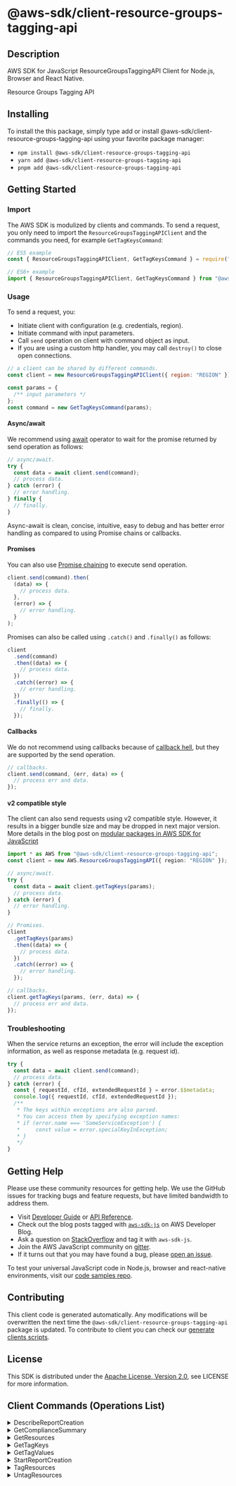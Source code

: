 <!-- generated file, do not edit directly -->

# @aws-sdk/client-resource-groups-tagging-api

## Description

AWS SDK for JavaScript ResourceGroupsTaggingAPI Client for Node.js, Browser and React Native.

<fullname>Resource Groups Tagging API</fullname>

## Installing

To install the this package, simply type add or install @aws-sdk/client-resource-groups-tagging-api
using your favorite package manager:

- `npm install @aws-sdk/client-resource-groups-tagging-api`
- `yarn add @aws-sdk/client-resource-groups-tagging-api`
- `pnpm add @aws-sdk/client-resource-groups-tagging-api`

## Getting Started

### Import

The AWS SDK is modulized by clients and commands.
To send a request, you only need to import the `ResourceGroupsTaggingAPIClient` and
the commands you need, for example `GetTagKeysCommand`:

```js
// ES5 example
const { ResourceGroupsTaggingAPIClient, GetTagKeysCommand } = require("@aws-sdk/client-resource-groups-tagging-api");
```

```ts
// ES6+ example
import { ResourceGroupsTaggingAPIClient, GetTagKeysCommand } from "@aws-sdk/client-resource-groups-tagging-api";
```

### Usage

To send a request, you:

- Initiate client with configuration (e.g. credentials, region).
- Initiate command with input parameters.
- Call `send` operation on client with command object as input.
- If you are using a custom http handler, you may call `destroy()` to close open connections.

```js
// a client can be shared by different commands.
const client = new ResourceGroupsTaggingAPIClient({ region: "REGION" });

const params = {
  /** input parameters */
};
const command = new GetTagKeysCommand(params);
```

#### Async/await

We recommend using [await](https://developer.mozilla.org/en-US/docs/Web/JavaScript/Reference/Operators/await)
operator to wait for the promise returned by send operation as follows:

```js
// async/await.
try {
  const data = await client.send(command);
  // process data.
} catch (error) {
  // error handling.
} finally {
  // finally.
}
```

Async-await is clean, concise, intuitive, easy to debug and has better error handling
as compared to using Promise chains or callbacks.

#### Promises

You can also use [Promise chaining](https://developer.mozilla.org/en-US/docs/Web/JavaScript/Guide/Using_promises#chaining)
to execute send operation.

```js
client.send(command).then(
  (data) => {
    // process data.
  },
  (error) => {
    // error handling.
  }
);
```

Promises can also be called using `.catch()` and `.finally()` as follows:

```js
client
  .send(command)
  .then((data) => {
    // process data.
  })
  .catch((error) => {
    // error handling.
  })
  .finally(() => {
    // finally.
  });
```

#### Callbacks

We do not recommend using callbacks because of [callback hell](http://callbackhell.com/),
but they are supported by the send operation.

```js
// callbacks.
client.send(command, (err, data) => {
  // process err and data.
});
```

#### v2 compatible style

The client can also send requests using v2 compatible style.
However, it results in a bigger bundle size and may be dropped in next major version. More details in the blog post
on [modular packages in AWS SDK for JavaScript](https://aws.amazon.com/blogs/developer/modular-packages-in-aws-sdk-for-javascript/)

```ts
import * as AWS from "@aws-sdk/client-resource-groups-tagging-api";
const client = new AWS.ResourceGroupsTaggingAPI({ region: "REGION" });

// async/await.
try {
  const data = await client.getTagKeys(params);
  // process data.
} catch (error) {
  // error handling.
}

// Promises.
client
  .getTagKeys(params)
  .then((data) => {
    // process data.
  })
  .catch((error) => {
    // error handling.
  });

// callbacks.
client.getTagKeys(params, (err, data) => {
  // process err and data.
});
```

### Troubleshooting

When the service returns an exception, the error will include the exception information,
as well as response metadata (e.g. request id).

```js
try {
  const data = await client.send(command);
  // process data.
} catch (error) {
  const { requestId, cfId, extendedRequestId } = error.$$metadata;
  console.log({ requestId, cfId, extendedRequestId });
  /**
   * The keys within exceptions are also parsed.
   * You can access them by specifying exception names:
   * if (error.name === 'SomeServiceException') {
   *     const value = error.specialKeyInException;
   * }
   */
}
```

## Getting Help

Please use these community resources for getting help.
We use the GitHub issues for tracking bugs and feature requests, but have limited bandwidth to address them.

- Visit [Developer Guide](https://docs.aws.amazon.com/sdk-for-javascript/v3/developer-guide/welcome.html)
  or [API Reference](https://docs.aws.amazon.com/AWSJavaScriptSDK/v3/latest/index.html).
- Check out the blog posts tagged with [`aws-sdk-js`](https://aws.amazon.com/blogs/developer/tag/aws-sdk-js/)
  on AWS Developer Blog.
- Ask a question on [StackOverflow](https://stackoverflow.com/questions/tagged/aws-sdk-js) and tag it with `aws-sdk-js`.
- Join the AWS JavaScript community on [gitter](https://gitter.im/aws/aws-sdk-js-v3).
- If it turns out that you may have found a bug, please [open an issue](https://github.com/aws/aws-sdk-js-v3/issues/new/choose).

To test your universal JavaScript code in Node.js, browser and react-native environments,
visit our [code samples repo](https://github.com/aws-samples/aws-sdk-js-tests).

## Contributing

This client code is generated automatically. Any modifications will be overwritten the next time the `@aws-sdk/client-resource-groups-tagging-api` package is updated.
To contribute to client you can check our [generate clients scripts](https://github.com/aws/aws-sdk-js-v3/tree/main/scripts/generate-clients).

## License

This SDK is distributed under the
[Apache License, Version 2.0](http://www.apache.org/licenses/LICENSE-2.0),
see LICENSE for more information.

## Client Commands (Operations List)

<details>
<summary>
DescribeReportCreation
</summary>

[Command API Reference](https://docs.aws.amazon.com/AWSJavaScriptSDK/v3/latest/clients/client-resource-groups-tagging-api/classes/describereportcreationcommand.html) / [Input](https://docs.aws.amazon.com/AWSJavaScriptSDK/v3/latest/clients/client-resource-groups-tagging-api/interfaces/describereportcreationcommandinput.html) / [Output](https://docs.aws.amazon.com/AWSJavaScriptSDK/v3/latest/clients/client-resource-groups-tagging-api/interfaces/describereportcreationcommandoutput.html)

</details>
<details>
<summary>
GetComplianceSummary
</summary>

[Command API Reference](https://docs.aws.amazon.com/AWSJavaScriptSDK/v3/latest/clients/client-resource-groups-tagging-api/classes/getcompliancesummarycommand.html) / [Input](https://docs.aws.amazon.com/AWSJavaScriptSDK/v3/latest/clients/client-resource-groups-tagging-api/interfaces/getcompliancesummarycommandinput.html) / [Output](https://docs.aws.amazon.com/AWSJavaScriptSDK/v3/latest/clients/client-resource-groups-tagging-api/interfaces/getcompliancesummarycommandoutput.html)

</details>
<details>
<summary>
GetResources
</summary>

[Command API Reference](https://docs.aws.amazon.com/AWSJavaScriptSDK/v3/latest/clients/client-resource-groups-tagging-api/classes/getresourcescommand.html) / [Input](https://docs.aws.amazon.com/AWSJavaScriptSDK/v3/latest/clients/client-resource-groups-tagging-api/interfaces/getresourcescommandinput.html) / [Output](https://docs.aws.amazon.com/AWSJavaScriptSDK/v3/latest/clients/client-resource-groups-tagging-api/interfaces/getresourcescommandoutput.html)

</details>
<details>
<summary>
GetTagKeys
</summary>

[Command API Reference](https://docs.aws.amazon.com/AWSJavaScriptSDK/v3/latest/clients/client-resource-groups-tagging-api/classes/gettagkeyscommand.html) / [Input](https://docs.aws.amazon.com/AWSJavaScriptSDK/v3/latest/clients/client-resource-groups-tagging-api/interfaces/gettagkeyscommandinput.html) / [Output](https://docs.aws.amazon.com/AWSJavaScriptSDK/v3/latest/clients/client-resource-groups-tagging-api/interfaces/gettagkeyscommandoutput.html)

</details>
<details>
<summary>
GetTagValues
</summary>

[Command API Reference](https://docs.aws.amazon.com/AWSJavaScriptSDK/v3/latest/clients/client-resource-groups-tagging-api/classes/gettagvaluescommand.html) / [Input](https://docs.aws.amazon.com/AWSJavaScriptSDK/v3/latest/clients/client-resource-groups-tagging-api/interfaces/gettagvaluescommandinput.html) / [Output](https://docs.aws.amazon.com/AWSJavaScriptSDK/v3/latest/clients/client-resource-groups-tagging-api/interfaces/gettagvaluescommandoutput.html)

</details>
<details>
<summary>
StartReportCreation
</summary>

[Command API Reference](https://docs.aws.amazon.com/AWSJavaScriptSDK/v3/latest/clients/client-resource-groups-tagging-api/classes/startreportcreationcommand.html) / [Input](https://docs.aws.amazon.com/AWSJavaScriptSDK/v3/latest/clients/client-resource-groups-tagging-api/interfaces/startreportcreationcommandinput.html) / [Output](https://docs.aws.amazon.com/AWSJavaScriptSDK/v3/latest/clients/client-resource-groups-tagging-api/interfaces/startreportcreationcommandoutput.html)

</details>
<details>
<summary>
TagResources
</summary>

[Command API Reference](https://docs.aws.amazon.com/AWSJavaScriptSDK/v3/latest/clients/client-resource-groups-tagging-api/classes/tagresourcescommand.html) / [Input](https://docs.aws.amazon.com/AWSJavaScriptSDK/v3/latest/clients/client-resource-groups-tagging-api/interfaces/tagresourcescommandinput.html) / [Output](https://docs.aws.amazon.com/AWSJavaScriptSDK/v3/latest/clients/client-resource-groups-tagging-api/interfaces/tagresourcescommandoutput.html)

</details>
<details>
<summary>
UntagResources
</summary>

[Command API Reference](https://docs.aws.amazon.com/AWSJavaScriptSDK/v3/latest/clients/client-resource-groups-tagging-api/classes/untagresourcescommand.html) / [Input](https://docs.aws.amazon.com/AWSJavaScriptSDK/v3/latest/clients/client-resource-groups-tagging-api/interfaces/untagresourcescommandinput.html) / [Output](https://docs.aws.amazon.com/AWSJavaScriptSDK/v3/latest/clients/client-resource-groups-tagging-api/interfaces/untagresourcescommandoutput.html)

</details>
